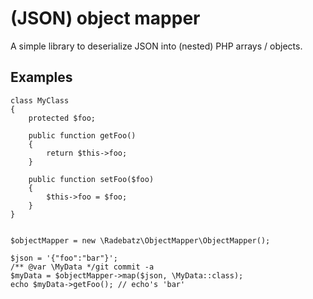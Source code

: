 # (JSON) object mapper
A simple library to deserialize JSON into (nested) PHP  arrays / objects.

## Examples
````
class MyClass 
{
    protected $foo;
    
    public function getFoo()
    {
        return $this->foo;
    }
    
    public function setFoo($foo) 
    {
        $this->foo = $foo;
    }
}

    
$objectMapper = new \Radebatz\ObjectMapper\ObjectMapper();

$json = '{"foo":"bar"}';
/** @var \MyData */git commit -a
$myData = $objectMapper->map($json, \MyData::class);
echo $myData->getFoo(); // echo's 'bar'
````